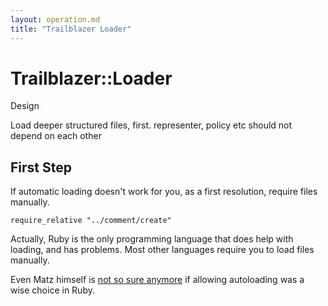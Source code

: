 ```yaml
---
layout: operation.md
title: "Trailblazer Loader"
---
```


# Trailblazer::Loader

Design

Load deeper structured files, first. representer, policy etc should not depend on each other



## First Step

If automatic loading doesn't work for you, as a first resolution, require files manually.

    require_relative "../comment/create"

Actually, Ruby is the only programming language that does help with loading, and has problems. Most other languages require you to load files manually.

Even Matz himself is [not so sure anymore](https://twitter.com/yukihiro_matz/status/676170870226706432) if allowing autoloading was a wise choice in Ruby.